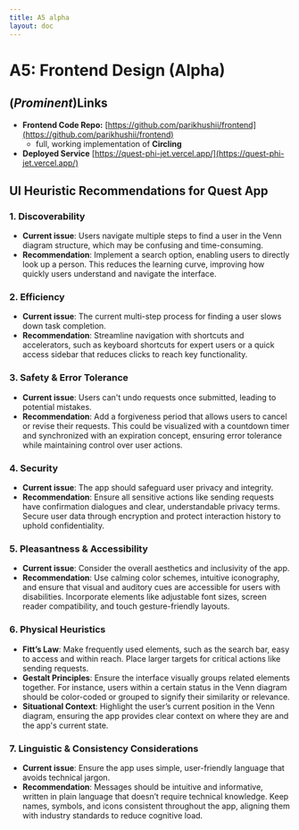 ```yaml
---
title: A5 alpha
layout: doc
---
```


# A5: Frontend Design (Alpha)

## (*Prominent*)Links

+ **Frontend Code Repo:** [https://github.com/parikhushii/frontend](https://github.com/parikhushii/frontend)
    - full, working implementation of **Circling**
+ **Deployed Service** [https://quest-phi-jet.vercel.app/](https://quest-phi-jet.vercel.app/)

## UI Heuristic Recommendations for Quest App

### 1. Discoverability
- **Current issue**: Users navigate multiple steps to find a user in the Venn diagram structure, which may be confusing and time-consuming.
- **Recommendation**: Implement a search option, enabling users to directly look up a person. This reduces the learning curve, improving how quickly users understand and navigate the interface.

### 2. Efficiency
- **Current issue**: The current multi-step process for finding a user slows down task completion.
- **Recommendation**: Streamline navigation with shortcuts and accelerators, such as keyboard shortcuts for expert users or a quick access sidebar that reduces clicks to reach key functionality.

### 3. Safety & Error Tolerance
- **Current issue**: Users can't undo requests once submitted, leading to potential mistakes.
- **Recommendation**: Add a forgiveness period that allows users to cancel or revise their requests. This could be visualized with a countdown timer and synchronized with an expiration concept, ensuring error tolerance while maintaining control over user actions.

### 4. Security
- **Current issue**: The app should safeguard user privacy and integrity.
- **Recommendation**: Ensure all sensitive actions like sending requests have confirmation dialogues and clear, understandable privacy terms. Secure user data through encryption and protect interaction history to uphold confidentiality.

### 5. Pleasantness & Accessibility
- **Current issue**: Consider the overall aesthetics and inclusivity of the app.
- **Recommendation**: Use calming color schemes, intuitive iconography, and ensure that visual and auditory cues are accessible for users with disabilities. Incorporate elements like adjustable font sizes, screen reader compatibility, and touch gesture-friendly layouts.

### 6. Physical Heuristics
- **Fitt’s Law**: Make frequently used elements, such as the search bar, easy to access and within reach. Place larger targets for critical actions like sending requests.
- **Gestalt Principles**: Ensure the interface visually groups related elements together. For instance, users within a certain status in the Venn diagram should be color-coded or grouped to signify their similarity or relevance.
- **Situational Context**: Highlight the user’s current position in the Venn diagram, ensuring the app provides clear context on where they are and the app's current state.

### 7. Linguistic & Consistency Considerations
- **Current issue**: Ensure the app uses simple, user-friendly language that avoids technical jargon.
- **Recommendation**: Messages should be intuitive and informative, written in plain language that doesn’t require technical knowledge. Keep names, symbols, and icons consistent throughout the app, aligning them with industry standards to reduce cognitive load.
